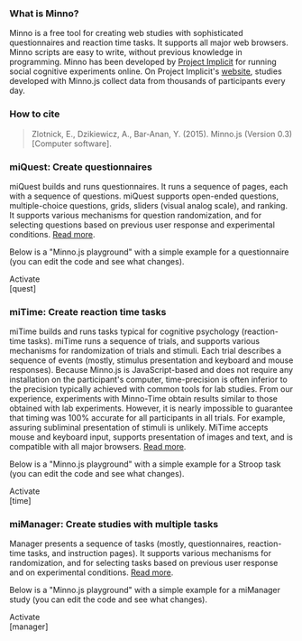 ### What is Minno?

Minno is a free tool for creating web studies with sophisticated questionnaires
and reaction time tasks. It supports all major web browsers. Minno scripts are
easy to write, without previous knowledge in programming. Minno has been
developed by [Project Implicit](http://projectimplicit.net/about.html) for
running social cognitive experiments online. On Project Implicit's
[website](http://implicit.harvard.edu/implicit), studies developed with Minno.js
collect data from thousands of participants every day.

### How to cite

> Zlotnick, E., Dzikiewicz, A., Bar-Anan, Y. (2015). Minno.js (Version 0.3)
> [Computer software].

### miQuest: Create questionnaires

miQuest builds and runs questionnaires. It runs a sequence of pages, each with a
sequence of questions. miQuest supports open-ended questions, multiple-choice
questions, grids, sliders (visual analog scale), and ranking. It supports
various mechanisms for question randomization, and for selecting questions based
on previous user response and experimental conditions. [Read
more](/minno-quest/0.1/quest/overview.html).

Below is a "Minno.js playground" with a simple example for a questionnaire (you can edit the code and see what changes).

<section id="quest">
    <div class="buttons"><a class="activate-button">Activate</a></div>
    <div class="editor">[quest]</div>
</section>

### miTime: Create reaction time tasks

miTime builds and runs tasks typical for cognitive psychology (reaction-time
tasks). miTime runs a sequence of trials, and supports various mechanisms for
randomization of trials and stimuli. Each trial describes a sequence of events
(mostly, stimulus presentation and keyboard and mouse responses). Because
Minno.js is JavaScript-based and does not require any installation on the
participant's computer, time-precision is often inferior to the precision
typically achieved with common tools for lab studies. From our experience,
experiments with Minno-Time obtain results similar to those obtained with lab
experiments. However, it is nearly impossible to guarantee that timing was 100%
accurate for all participants in all trials. For example, assuring subliminal
presentation of stimuli is unlikely. MiTime accepts mouse and keyboard input,
supports presentation of images and text, and is compatible with all major
browsers. [Read more](/minno-time/0.3/time/overview.html).

Below is a "Minno.js playground" with a simple example for a Stroop task  (you can edit the code and see what changes).

<section id="time">
    <div class="buttons"><a class="activate-button">Activate</a></div>
    <div class="editor">[time]</div>
</section>

### miManager: Create studies with multiple tasks 

Manager presents a sequence of tasks (mostly, questionnaires, reaction-time
tasks, and instruction pages). It supports various mechanisms for randomization,
and for selecting tasks based on previous user response and on experimental
conditions. [Read more](/minno-time/0.3/time/overview.html).

Below is a "Minno.js playground" with a simple example for a miManager study  (you can edit the code and see what changes).

<section id="manager">
    <div class="buttons"><a class="activate-button">Activate</a></div>
    <div class="editor">[manager]</div>
</section>
